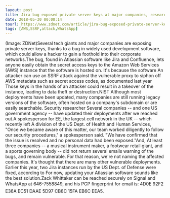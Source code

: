 ```yaml
---
layout: post
title: Jira bug exposed private server keys at major companies, researcher finds
date: 2018-05-30 00:00:14
tourl: https://www.zdnet.com/article/jira-bug-exposed-private-server-keys-at-major-companies-researcher-finds/
tags: [AWS,SSRF,attack,WhatsApp]
---
```

(Image: ZDNet)Several tech giants and major companies are exposing private server keys, thanks to a bug in widely used development software, which could allow a hacker to gain a foothold into their corporate networks.The bug, found in Atlassian software like Jira and Confluence, lets anyone easily obtain the secret access keys to the Amazon Web Services (AWS) instance that the software is hosted on. It's because the software An attacker can use an SSRF attack against the vulnerable proxy to siphon off AWS metadata such as secret access codes, as documented last year Those keys in the hands of an attacker could result in a takeover of the instance, leading to data theft or destruction.NIST Although most deployments have been updated, many companies are still running legacy versions of the software, often hosted on a company's subdomain or are easily searchable. Security researcher Several companies -- and one US government agency -- have updated their deployments after we reached out.A spokesperson for EE, the largest cell network in the UK -- which recently left A division of the US Dept. of Health and Human Services, "Once we became aware of this matter, our team worked diligently to follow our security procedures," a spokesperson said. "We have confirmed that the issue is resolved and no personal data had been exposed."And, At least three companies -- a musical instrument maker, a footwear retail giant, and a sports governing body -- did not return several emails warning of the bugs, and remain vulnerable. For that reason, we're not naming the affected companies. It's thought that there are many other vulnerable deployments. Earlier this year, two Jira instances run by the US Dept. of Defense were fixed, according to For now, updating your Atlassian software sounds like the best solution.Zack Whittaker can be reached securely on Signal and WhatsApp at 646-7558849, and his PGP fingerprint for email is: 4D0E 92F2 E36A EC51 DAAE 5D97 CB8C 15FA EB6C EEA5.